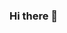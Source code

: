 ### Hi there 👋

<!--
**salman484/salman484** is a ✨ _special_ ✨ repository because its `README.md` (this file) appears on your GitHub profile.

Here are some ideas to get you started:

- Hi, I’m Salman Fathul Alfariysi 24 years old Bachelor of Informatics Engineering
- I'm interested in front end & back end development
- I’m currently learning python, php, java, C, C++
- How to reach me salmanalfarisyi160@gmail.com
-->
